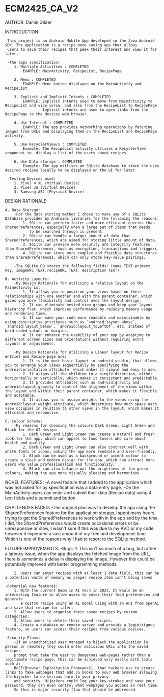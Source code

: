 # ECM2425_CA_V2

AUTHOR: Daniel Gilder

INTRODUCTION:

    -This project is an Android Mobile App developed in the Java Android SDK. The application is a recipe note saving app that allows
     users to save their recipes that peek their interest and view it for later.

     -The apps specification:
        1. Multiple Activities : COMPLETED
            EXAMPLE: MainActivity, RecipeList, RecipePage

        2. Menu : COMPLETED
            EXAMPLE: Menu button displayed on the MainActivity and RecipeList

        3. Explicit and Implicit Intents : COMPLETED
            EXAMPLE: Explicit intents used to move from MainActivity to RecipeList and vice versa, and also from the RecipeList to RecipePage
                     Implicit intents are used to open links from the RecipePage to the devices web browser.

        4. Use Internet : COMPLETED
            EXAMPLE: The app provides networking operations by fetching images from URLs and displaying them on the RecipeList and RecipePage activity.

        5. Use RecyclerView/s : COMPLETED
            Example: The RecipeList activity utilises a RecyclerView component to  display a list of the users saved recipes.

        6. Use Data storage : COMPLETED
            Example: The app utilises an SQLite database to store the uses desired recipes locally to be displayed on the UI for later.

     -Testing Devices used:
        1. Pixel 4 XL (Virtual Device)
        2. Pixel 3a (Virtual Device)
        3. Samsung A52 (Physical Device)

DESIGN RATIONALE:

    A. Data Storage:
        -For the data storing method I chose to make use of a SQLite Database provided by Androids libraries for the following the reasons:
            1. SQLite can perform faster and more efficient queries than SharedPreferences, especially when a large set of items that needs
               to be searched through is present.
            2. SQLite can handle a larger amount of data than SharedPreferences, which are aimed for storing little amount of data.
            3. SQLite can provide more security and integrity features than SharedPreferences, such as encryption, transactions and triggers.
            4. SQLite can store more complex and flexible data structures than SharedPreferences, which can only store key-value pairings.

        -The SQLite DB stores the following fields: (name TEXT primary key, imageURL TEXT,recipeURL TEXT, description TEXT)

    B. Activity Layouts:
        -My Design Rationale for utilising a relative layout on the MainActivity is:
            1. It allows you to position your views based on their relationships with one another and with the parent container, which gives you more flexibility and control over the layout design.
            2. It can eliminate nested view groups and keep your layout hierarchy flat, which improves performance by reducing memory usage and rendering time.
            3. It can make your code more readable and maintainable by using descriptive attributes such as `android:layout_above`, `android:layout_below`, `android:layout_toLeftOf`, etc. instead of hard-coded values or margins.
            4. It can enhance the usability of your app by adapting to different screen sizes and orientations without requiring extra layouts or adjustments.

        -My Design Rationale for utilising a Linear layout for Recipe entries and Recipe page are:
            1. It is the most basic layout in android studio, that allows you to arrange your views sequentially by specifying the android:orientation attribute, which makes it simple and easy to use.
            2. It aligns all the children in a single direction, either horizontally or vertically, which makes it consistent and predictable.
            3. It provides attributes such as android:gravity and android:layout_gravity to control the alignment of the views within the layout and within their parent container, which makes it flexible and adaptable.
            4. It allows you to assign weights to the views using the android:layout_weight attribute, which determines how much space each view occupies in relation to other views in the layout, which makes it efficient and responsive.

    C. Colour Scheme:
        -My reasons for choosing the colours Dark Green, Light Green and Black for the UI design:
            1. Dark Green and Light Green can create a natural and fresh look for the app, which can appeal to food lovers who care about health and quality.
            2. Dark Green and Light Green can also contrast well with white fonts or icons, making the app more readable and user-friendly.
            3. Black can be used as a background or accent colour to create a sleek and modern design for the app, which can attract more users who value professionalism and functionality.
            4. Black can also balance out the brightness of the green colours, making the app more visually pleasing and harmonious.

NOVEL FEATURES:
    -A novel feature that I added to the application which was not asked for by specification was a data entry page.
    -On the MainActivity users can enter and submit their data (Recipe data) using 4 text fields and a submit and button.

CHALLENGES FACED:
    -The original plan was to develop the app using the SharedPreferences feature for the application storage,I spent many hours trying to get the SharedPreferences
     to work with in the app and by the time I did, the SharedPreferences would create occasional errors or be unresponsive or slow, I wasn't sure if this was due to my
     AVD or my code, however it expended a vast amount of my free and development time. Which is one of the reasons why I had to resort to the SQLite
     method.

FUTURE IMPROVEMENTS:
    -Bugs:
        1. This isn't so much of a bug, but rather a latency issue, when the app displays the fetched image from the URL, there is sometimes a delay in displaying
            the image. However this could be potentially improved with better programming methods.

        2. Users can enter recipes with at least 1 data field, this can be a potential waste of memory as proper recipe item isn't being saved

    -Potential new features:
        1. With the current boom in AI tech in 2023, It would be an interesting feature to allow users to enter their food preferences and generate
           a custom recipe using an AI model using with an API from openAI and save that recipe for later.
        2. Allow users to organise their saved recipes by custom categories.
        3. Allow users to delete their saved recipes.
        4. Create a database on remote server and provide a login/signup feature, so users can access their recipes from various devices.

    -Security Flaws:
        -If an unauthorized user managed to hijack the application in person or remotely they could enter malicious URLs into the saved recipes
        prompt that take the user to dangerous web-pages rather than a legitimate recipe page, this can be achieved very easily with tools such as
        BeEF(Browser Exploitation Framework), that hackers use to create links to fake webpages that add JS hooks to your web browser allowing the hijacker to do serious harm to your privacy
        and security. Hijackers could log your key-strokes and save your password, they can even control what webpages you access in real time.
        So this is major security flaw that should be addressed.
